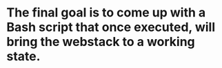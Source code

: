 # The final goal is to come up with a Bash script that once executed, will bring the webstack to a working state.
